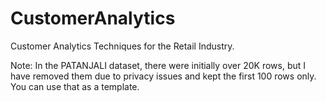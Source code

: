 # CustomerAnalytics
Customer Analytics Techniques for the Retail Industry.

Note: In the PATANJALI dataset, there were initially over 20K rows, but I have removed them due to privacy issues and kept the first 100 rows only. You can use that as a template.

